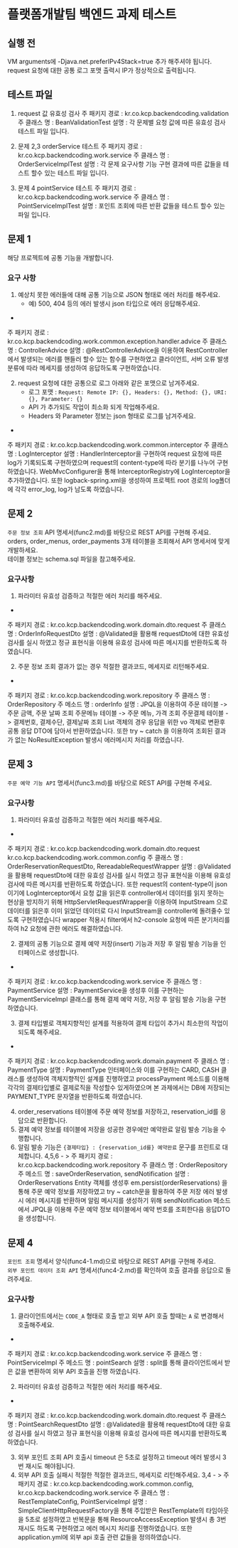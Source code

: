 # 플랫폼개발팀 백엔드 과제 테스트

## 실행 전
VM arguments에 -Djava.net.preferIPv4Stack=true 추가 해주셔야 됩니다.
request 요청에 대한 공통 로그 포맷 출력시 IP가 정상적으로 출력됩니다.

## 테스트 파일
1. request 값 유효성 검사
주 패키지 경로 : kr.co.kcp.backendcoding.validation
주 클래스 명 : BeanValidationTest
설명 : 각 문제별 요청 값에 따른 유효성 검사 테스트 파일 입니다.

2. 문제 2,3 orderService 테스트
주 패키지 경로 : kr.co.kcp.backendcoding.work.service
주 클래스 명 : OrderServiceImplTest
설명 : 각 문제 요구사항 기능 구현 결과에 따른 값들을 테스트 할수 있는 테스트 파일 입니다.

3. 문제 4 pointService 테스트
주 패키지 경로 : kr.co.kcp.backendcoding.work.service
주 클래스 명 : PointServiceImplTest
설명 : 포인트 조회에 따른 반환 값들을 테스트 할수 있는 파일 입니다.

## 문제 1

해당 프로젝트에 공통 기능을 개발합니다.

### 요구 사항
1. 예상치 못한 에러들에 대해 공통 기능으로 JSON 형태로 에러 처리를 해주세요.
   - 예) 500, 404 등의 에러 발생시 json 타입으로 에러 응답해주세요.
- > 
주 패키지 경로 : kr.co.kcp.backendcoding.work.common.exception.handler.advice
주 클래스 명 : ControllerAdvice
설명 : @RestControllerAdvice을 이용하여 RestController에서 발생되는 에러를 핸들러 할수 있는 함수를 구현하였고
클라이언트, 서버 오류 발생 분류에 따라 메세지를 생성하여 응답하도록 구현하였습니다.


2. request 요청에 대한 공통으로 로그 아래와 같은 포맷으로 남겨주세요.
    - 로그 포맷 : `Request: Remote IP: {}, Headers: {}, Method: {}, URI: {}, Parameter: {}` 
	- API 가 추가되도 작업이 최소화 되게 작업해주세요.
    - Headers 와 Parameter 정보는 json 형태로 로그를 남겨주세요.
- >
주 패키지 경로 : kr.co.kcp.backendcoding.work.common.interceptor
주 클래스 명 : LogInterceptor
설명 : HandlerInterceptor을 구현하여 request 요청에 따른 log가 기록되도록 구현하였으며 request의 content-type에 따라 분기를
나누어 구현하였습니다.
WebMvcConfigurer을 통해 InterceptorRegistry에 LogInterceptor을 추가하였습니다.
또한 logback-spring.xml을 생성하여 프로젝트 root 경로의 log폴더에 각각 error_log, log가 남도록 하였습니다.

## 문제 2

`주문 정보 조회` API 명세서(func2.md)를 바탕으로 REST API를 구현해 주세요.<br>
orders, order_menus, order_payments 3개 테이블을 조회해서 API 명세서에 맞게 개발하세요.<br>
테이블 정보는 schema.sql 파일을 참고해주세요.

### 요구사항

1. 파라미터 유효성 검증하고 적절한 에러 처리를 해주세요.
- >
주 패키지 경로 : kr.co.kcp.backendcoding.work.domain.dto.request
주 클래스 명 : OrderInfoRequestDto
설명 : @Validated을 활용해 requestDto에 대한 유효성 검사를 실시 하였고 정규 표현식을 이용해 유효성 검사에 따른
메시지를 반환하도록 하였습니다.

2. 주문 정보 조회 결과가 없는 경우 적절한 결과코드, 메세지로 리턴해주세요.
- >
주 패키지 경로 : kr.co.kcp.backendcoding.work.repository
주 클래스 명 : OrderRepository
주 메소드 명 : orderInfo
설명 : JPQL을 이용하여
주문 테이블 -> 주문 금액, 주문 날짜 조회
주문메뉴 테이블 -> 주문 메뉴, 가격 조회
주문결제 테이블 -> 결제번호, 결제수단, 결제날짜 조회
List<Entity> 객체의 경우 응답을 위한 vo 객체로 변환후 공통 응답 DTO에 담아서 반환하였습니다.
또한 try ~ catch 을 이용하여 조회된 결과가 없는 NoResultException 발생시 에러메시지 처리를 하였습니다. 

## 문제 3

`주문 예약 기능 API` 명세서(func3.md)를 바탕으로 REST API를 구현해 주세요.

### 요구사항

1. 파라미터 유효성 검증하고 적절한 에러 처리를 해주세요.
- >
주 패키지 경로 : kr.co.kcp.backendcoding.work.domain.dto.request
kr.co.kcp.backendcoding.work.common.config
주 클래스 명 : OrderReservationRequestDto, RereadableRequestWrapper
설명 :  @Validated을 활용해 requestDto에 대한 유효성 검사를 실시 하였고 정규 표현식을 이용해 유효성 검사에 따른
메시지를 반환하도록 하였습니다.
또한 request의 content-type이 json이기에 LogInterceptor에서 요청 값을 읽은후 controller에서 데이터를 읽지 못하는 현상을 방지하기 위해
HttpServletRequestWrapper을 이용하여 InputStream 으로 데이터를 읽은후 이미 읽었던 데이터로 다시 InputStream을 controller에 돌려줄수 있도록
구현하였습니다 wrapper 적용시 filter에서 h2-console 요청에 따른 분기처리를 하여 h2 요청에 관한 에러도 해결하였습니다.

2. 결제의 공통 기능으로 결제 예약 저장(insert) 기능과 저장 후 알림 발송 기능을 인터페이스로 생성합니다.
- >
주 패키지 경로 : kr.co.kcp.backendcoding.work.service
주 클래스 명 : PaymentService
설명 :  PaymentService을 생성후 이를 구현하는 PaymentServiceImpl 클래스를 통해 결제 예약 저장, 저장 후 알림 발송 기능을 구현하였습니다.

3. 결제 타입별로 객체지향적인 설계를 적용하여 결제 타입이 추가시 최소한의 작업이 되도록 해주세요.
- >
주 패키지 경로 : kr.co.kcp.backendcoding.work.domain.payment
주 클래스 명 : PaymentType
설명 : PaymentType 인터페이스와 이를 구현하는 CARD, CASH 클래스를 생성하여 객체지향적인 설계를 진행하였고 processPayment 메소드를 이용해
각각의 결제타입별로 결제로직을 작성할수 있게하였으며 본 과제에서는 DB에 저장되는 PAYMENT_TYPE 문자열을 반환하도록 하였습니다.

4. order_reservations 테이블에 주문 예약 정보를 저장하고, reservation_id를 응답으로 반환합니다.
5. 결제 예약 정보를 테이블에 저장을 성공한 경우에만 예약완료 알림 발송 기능을 수행합니다.
6. 알림 발송 기능은 `{결제타입} : {reservation_id를} 예약완료` 문구를 프린트로 대체합니다.
4,5,6 - >
주 패키지 경로 : kr.co.kcp.backendcoding.work.repository
주 클래스 명 : OrderRepository
주 메소드 명 : saveOrderReservation, sendNotification
설명 : OrderReservations Entity 객체를 생성후 em.persist(orderReservations) 을 통해 주문 예약 정보를 저장하였고
try ~ catch문을 활용하여 주문 저장 에러 발생시 에러 메시지를 반환하며
알림 메시지를 생성하기 위해 sendNotification 메소드에서 JPQL을 이용해 주문 예약 정보 테이블에서 예약 번호를 조회한다음 응답DTO을 생성합니다.


## 문제 4

`포인트 조회` 명세서 양식(func4-1.md)으로 바탕으로 REST API를 구현해 주세요.<br>
`외부 포인트 데이터 조회 API` 명세서(func4-2.md)를 확인하여 호출 결과를 응답으로 돌려주세요.

### 요구사항

1. 클라이언트에서는 `CODE_A` 형태로 호출 받고 외부 API 호출 할때는 `A` 로 변경해서 호출해주세요.
- >
주 패키지 경로 : kr.co.kcp.backendcoding.work.service
주 클래스 명 : PointServiceImpl
주 메소드 명 : pointSearch
설명 : split를 통해 클라이언트에서 받은 값을 변환하여 외부 API 호출을 진행 하였습니다.

2. 파라미터 유효성 검증하고 적절한 에러 처리를 해주세요.
- >
주 패키지 경로 :  kr.co.kcp.backendcoding.work.domain.dto.request
주 클래스 명 : PointSearchRequestDto
설명 :  @Validated을 활용해 requestDto에 대한 유효성 검사를 실시 하였고 정규 표현식을 이용해 유효성 검사에 따른
메시지를 반환하도록 하였습니다.

3. 외부 포인트 조회 API 호출시 timeout 은 5초로 설정하고 timeout 에러 발생시 3번 재시도 해야됩니다.
4. 외부 API 호출 실패시 적절한 적절한 결과코드, 메세지로 리턴해주세요.
3,4 - >
주 패키지 경로 : kr.co.kcp.backendcoding.work.common.config,
kr.co.kcp.backendcoding.work.service
주 클래스 명 : RestTemplateConfig, PointServiceImpl
설명 :  SimpleClientHttpRequestFactory을 통해 주입받은 RestTemplate의 타임아웃을 5초로 설정하였고
반복문을 통해 ResourceAccessException 발생시 총 3번 재시도 하도록 구현하였고 에러 메시지 처리를 진행하였습니다.
또한 application.yml에 외부 api 호출 관련 값들을 정의하였습니다.

